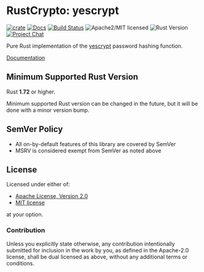 # RustCrypto: yescrypt

[![crate][crate-image]][crate-link]
[![Docs][docs-image]][docs-link]
[![Build Status][build-image]][build-link]
![Apache2/MIT licensed][license-image]
![Rust Version][rustc-image]
[![Project Chat][chat-image]][chat-link]

Pure Rust implementation of the [yescrypt] password hashing function.

[Documentation][docs-link]

## Minimum Supported Rust Version

Rust **1.72** or higher.

Minimum supported Rust version can be changed in the future, but it will be
done with a minor version bump.

## SemVer Policy

- All on-by-default features of this library are covered by SemVer
- MSRV is considered exempt from SemVer as noted above

## License

Licensed under either of:

* [Apache License, Version 2.0](http://www.apache.org/licenses/LICENSE-2.0)
* [MIT license](http://opensource.org/licenses/MIT)

at your option.

### Contribution

Unless you explicitly state otherwise, any contribution intentionally submitted
for inclusion in the work by you, as defined in the Apache-2.0 license, shall be
dual licensed as above, without any additional terms or conditions.

[//]: # (badges)

[crate-image]: https://buildstats.info/crate/yescrypt
[crate-link]: https://crates.io/crates/yescrypt
[docs-image]: https://docs.rs/yescrypt/badge.svg
[docs-link]: https://docs.rs/yescrypt/
[license-image]: https://img.shields.io/badge/license-Apache2.0/MIT-blue.svg
[rustc-image]: https://img.shields.io/badge/rustc-1.60+-blue.svg
[chat-image]: https://img.shields.io/badge/zulip-join_chat-blue.svg
[chat-link]: https://rustcrypto.zulipchat.com/#narrow/stream/260046-password-hashes
[build-image]: https://github.com/RustCrypto/password-hashes/workflows/yescrypt/badge.svg?branch=master&event=push
[build-link]: https://github.com/RustCrypto/password-hashes/actions?query=workflow%3Ayescrypt

[//]: # (links)

[yescrypt]: https://www.openwall.com/yescrypt/
